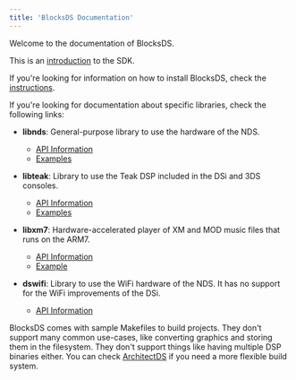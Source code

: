 ```yaml
---
title: 'BlocksDS Documentation'
---
```


Welcome to the documentation of BlocksDS.

This is an [introduction](./introduction/introduction) to the SDK.

If you're looking for information on how to install BlocksDS, check the
[instructions](./setup/options).

If you're looking for documentation about specific libraries, check the
following links:

- **libnds**: General-purpose library to use the hardware of the NDS.

  - [API Information](./libnds/index.html)
  - [Examples](https://github.com/blocksds/sdk/tree/master/examples)

- **libteak**: Library to use the Teak DSP included in the DSi and 3DS consoles.

  - [API Information](./libteak/index.html)
  - [Examples](https://github.com/blocksds/sdk/tree/master/examples/dsp)

- **libxm7**: Hardware-accelerated player of XM and MOD music files that runs
  on the ARM7.

  - [API Information](./libxm7/index.html)
  - [Example](https://github.com/blocksds/sdk/tree/master/examples/audio/libxm7)

- **dswifi**: Library to use the WiFi hardware of the NDS. It has no support for
  the WiFi improvements of the DSi.

  - [API Information](./dswifi/index.html)

BlocksDS comes with sample Makefiles to build projects. They don't support many
common use-cases, like converting graphics and storing them in the filesystem.
They don't support things like having multiple DSP binaries either. You can
check [ArchitectDS](https://github.com/AntonioND/architectds) if you need a more
flexible build system.
